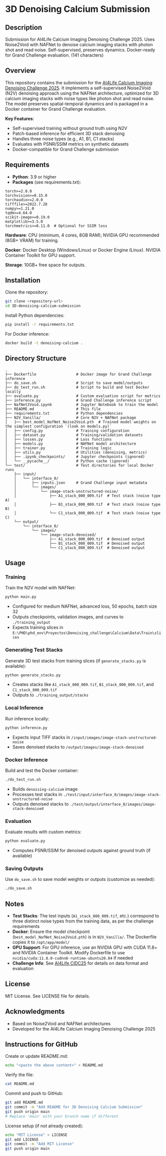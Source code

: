 # 3D Denoising Calcium Submission

## Description

Submission for AI4Life Calcium Imaging Denoising Challenge 2025. Uses Noise2Void with NAFNet to denoise calcium imaging stacks with photon shot and read noise. Self-supervised, preserves dynamics. Docker-ready for Grand Challenge evaluation. (141 characters)

## Overview

This repository contains the submission for the [AI4Life Calcium Imaging Denoising Challenge 2025](https://ai4life-cidc25.grand-challenge.org/). It implements a self-supervised Noise2Void (N2V) denoising approach using the NAFNet architecture, optimized for 3D calcium imaging stacks with noise types like photon shot and read noise. The model preserves spatial-temporal dynamics and is packaged in a Docker container for Grand Challenge evaluation.

**Key Features**:
- Self-supervised training without ground truth using N2V
- Patch-based inference for efficient 3D stack denoising
- Handles three noise types (e.g., A1, B1, C1 stacks)
- Evaluates with PSNR/SSIM metrics on synthetic datasets
- Docker-compatible for Grand Challenge submission

## Requirements

- **Python**: 3.9 or higher
- **Packages** (see requirements.txt):

```text
torch>=2.0.0
torchvision>=0.15.0
torchaudio>=2.0.0
tifffile>=2022.7.28
numpy>=1.21.0
tqdm>=4.64.0
scikit-image>=0.19.0
matplotlib>=3.5.0
torchmetrics>=0.11.0  # Optional for SSIM loss
```

**Hardware**: CPU (minimum, 4 cores, 8GB RAM); NVIDIA GPU recommended (8GB+ VRAM) for training.

**Docker**: Docker Desktop (Windows/Linux) or Docker Engine (Linux). NVIDIA Container Toolkit for GPU support.

**Storage**: 10GB+ free space for outputs.

## Installation

Clone the repository:

```bash
git clone <repository-url>
cd 3D-denoising-calcium-submission
```

Install Python dependencies:

```bash
pip install -r requirements.txt
```

For Docker inference:

```bash
docker build -t denoising-calcium .
```

## Directory Structure

```
.
├── Dockerfile                  # Docker image for Grand Challenge inference
├── do_save.sh                  # Script to save model/outputs
├── do_test_run.sh              # Script to build and test Docker locally
├── evaluate.py                 # Custom evaluation script for metrics
├── inference.py                # Grand Challenge inference script
├── NafNet2Void.ipynb           # Jupyter Notebook to train the model
├── README.md                   # This file
├── requirements.txt            # Python dependencies
├── N2V_Vanilla/                # Core N2V + NAFNet package
│   ├── best_model_NafNet_Noise2Void.pth  # Trained model weights on the simplest configuration `(look on models.py)`
│   ├── config.py               # Training configuration
│   ├── dataset.py              # Training/validation datasets
│   ├── losses.py               # Loss functions
│   ├── models.py               # NAFNet model architecture
│   ├── trainer.py              # Training logic
│   ├── utils.py                # Utilities (denoising, metrics)
│   ├── .ipynb_checkpoints/     # Jupyter checkpoints (ignored)
│   └── __pycache__/            # Python cache (ignored)
└── test/                       # Test directories for local Docker runs
    ├── input/
    │   └── interface_0/
    │       ├── inputs.json     # Grand Challenge input metadata
    │       └── images/
    │           └── image-stack-unstructured-noise/
    │               ├── A1_stack_000_009.tif  # Test stack (noise type A)
    │               ├── B1_stack_000_009.tif  # Test stack (noise type B)
    │               └── C1_stack_000_009.tif  # Test stack (noise type C)
    └── output/
        └── interface_0/
            └── images/
                └── image-stack-denoised/
                    ├── A1_stack_000_009.tif  # Denoised output
                    ├── B1_stack_000_009.tif  # Denoised output
                    └── C1_stack_000_009.tif  # Denoised output
```

## Usage

### Training

Train the N2V model with NAFNet:

```bash
python main.py
```

- Configured for medium NAFNet, advanced loss, 50 epochs, batch size 32
- Outputs checkpoints, validation images, and curves to `./training_output`
- Expects training slices in `E:\PHD\phd_env\Proyectos\Denoising_challenge\Calcium\Data\Train\slices`

### Generating Test Stacks

Generate 3D test stacks from training slices (if `generate_stacks.py` is available):

```bash
python generate_stacks.py
```

- Creates stacks like `A1_stack_000_009.tif`, `B1_stack_000_009.tif`, and `C1_stack_000_009.tif`
- Outputs to `./training_output/stacks`

### Local Inference

Run inference locally:

```bash
python inference.py
```

- Expects input TIFF stacks in `/input/images/image-stack-unstructured-noise`
- Saves denoised stacks to `/output/images/image-stack-denoised`

### Docker Inference

Build and test the Docker container:

```bash
./do_test_run.sh
```

- Builds `denoising-calcium` image
- Processes test stacks in `./test/input/interface_0/images/image-stack-unstructured-noise`
- Outputs denoised stacks to `./test/output/interface_0/images/image-stack-denoised`

### Evaluation

Evaluate results with custom metrics:

```bash
python evaluate.py
```

- Computes PSNR/SSIM for denoised outputs against ground truth (if available)

### Saving Outputs

Use `do_save.sh` to save model weights or outputs (customize as needed):

```bash
./do_save.sh
```

## Notes

- **Test Stacks**: The test inputs (`A1_stack_000_009.tif`, etc.) correspond to three distinct noise types from the training data, as per the challenge requirements
- **Docker**: Ensure the model checkpoint (`best_model_NafNet_Noise2Void.pth`) is in `N2V_Vanilla/`. The Dockerfile copies it to `/opt/app/model/`
- **GPU Support**: For GPU inference, use an NVIDIA GPU with CUDA 11.8+ and NVIDIA Container Toolkit. Modify Dockerfile to use `nvidia/cuda:11.8.0-cudnn8-runtime-ubuntu20.04` if needed
- **Challenge Info**: See [AI4Life CIDC25](https://ai4life-cidc25.grand-challenge.org/) for details on data format and evaluation

## License

MIT License. See LICENSE file for details.

## Acknowledgments

- Based on Noise2Void and NAFNet architectures
- Developed for the AI4Life Calcium Imaging Denoising Challenge 2025

## Instructions for GitHub

Create or update README.md:

```bash
echo "<paste the above content>" > README.md
```

Verify the file:

```bash
cat README.md
```

Commit and push to GitHub:

```bash
git add README.md
git commit -m "Add README for 3D Denoising Calcium Submission"
git push origin main
# Replace 'main' with your branch name if different
```

License setup (if not already created):

```bash
echo "MIT License" > LICENSE
git add LICENSE
git commit -m "Add MIT License"
git push origin main
```
